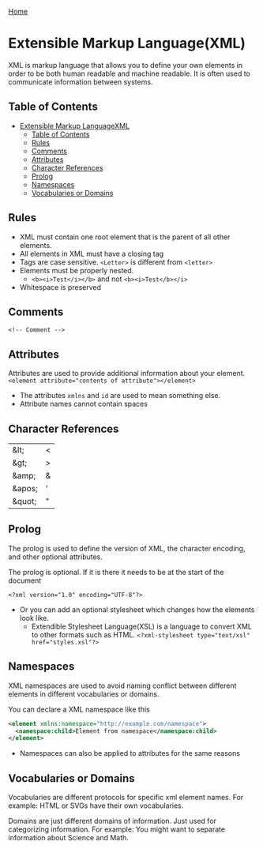 [Home](./README.md)

# Extensible Markup Language(XML)
XML is markup language that allows you to define your own elements in order to be both human readable and machine readable. It is often used to communicate information between systems.

## Table of Contents
<!-- TOC -->

- [Extensible Markup LanguageXML](#extensible-markup-languagexml)
  - [Table of Contents](#table-of-contents)
  - [Rules](#rules)
  - [Comments](#comments)
  - [Attributes](#attributes)
  - [Character References](#character-references)
  - [Prolog](#prolog)
  - [Namespaces](#namespaces)
  - [Vocabularies or Domains](#vocabularies-or-domains)

<!-- /TOC -->

## Rules
- XML must contain one root element that is the parent of all other elements.
- All elements in XML must have a closing tag
- Tags are case sensitive. `<Letter>` is different from `<letter>`
- Elements must be properly nested.
  - `<b><i>Test</i></b>` and not `<b><i>Test</b></i>`
- Whitespace is preserved

## Comments
`<!-- Comment -->`

## Attributes
Attributes are used to provide additional information about your element.
`<element attribute="contents of attribute"></element>`

- The attributes `xmlns` and `id` are used to mean something else.
- Attribute names cannot contain spaces

## Character References

|        |   |
|--------|---|
| &lt\;   | < |
| &gt\;   | > |
| &amp\;  | & |
| &apos\; | ' |
| &quot\; | " |

## Prolog
The prolog is used to define the version of XML, the character encoding, and other optional attributes.

The prolog is optional. If it is there it needs to be at the start of the document

`<?xml version="1.0" encoding="UTF-8"?>`

- Or you can add an optional stylesheet which changes how the elements look like.
  - Extendible Stylesheet Language(XSL) is a language to convert XML to other formats such as HTML.
`<?xml-stylesheet type="text/xsl" href="styles.xsl"?>`

## Namespaces
XML namespaces are used to avoid naming conflict between different elements in different vocabularies or domains.

You can declare a XML namespace like this
```xml
<element xmlns:namespace="http://example.com/namespace">
  <namespace:child>Element from namespace</namespace:child>
</element>
```

- Namespaces can also be applied to attributes for the same reasons

## Vocabularies or Domains
Vocabularies are different protocols for specific xml element names. For example: HTML or SVGs have their own vocabularies.

Domains are just different domains of information. Just used for categorizing information. For example: You might want to separate information about Science and Math.